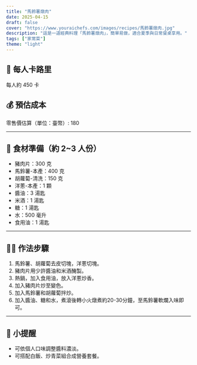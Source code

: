 ```yaml
---
title: "馬鈴薯燉肉"
date: 2025-04-15
draft: false
cover: "https://www.youraichefs.com/images/recipes/馬鈴薯燉肉.jpg"
description: "這是一道經典料理「馬鈴薯燉肉」，簡單易做，適合夏季與日常餐桌享用。"
tags: ["家常菜"]
theme: "light"
---
```


## 🥄 每人卡路里  
每人約 450 卡

## 💰 預估成本  
零售價估算（單位：臺幣）: 180

---

## 🧾 食材準備（約 2~3 人份）

- 豬肉片：300 克
- 馬鈴薯-本產：400 克
- 胡蘿蔔-清洗：150 克
- 洋蔥-本產：1 顆
- 醬油：3 湯匙
- 米酒：1 湯匙
- 糖：1 湯匙
- 水：500 毫升
- 食用油：1 湯匙

---

## 👩‍🍳 作法步驟

1. 馬鈴薯、胡蘿蔔去皮切塊，洋蔥切塊。
2. 豬肉片用少許醬油和米酒醃製。
3. 熱鍋，加入食用油，放入洋蔥炒香。
4. 加入豬肉片炒至變色。
5. 加入馬鈴薯和胡蘿蔔拌炒。
6. 加入醬油、糖和水，煮滾後轉小火燉煮約20-30分鐘，至馬鈴薯軟爛入味即可。

---

## 📝 小提醒

- 可依個人口味調整醬料濃淡。
- 可搭配白飯、炒青菜組合成營養套餐。
